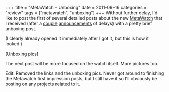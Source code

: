 +++
title = "MetaWatch - Unboxing"
date = 2011-09-16
categories = "review"
tags = ["metawatch", "unboxing"]
+++
Without further delay, I'd like to post the first of several detailed posts about the new [MetaWatch][metawatch] that I received (after a [couple][engadget-metawatch-1] [announcements][engadget-metawatch-2] of delays) with a pretty brief unboxing post.

(I clearly already opened it immediately after I got it, but this is how it looked.)

[Unboxing pics]

The next post will be more focused on the watch itself. More pictures too.

Edit: Removed the links and the unboxing pics. Never got around to finishing the Metawatch first impression posts, but I still have it so I'll obviously be posting on any projects related to it.

[metawatch]: http://www.metawatch.org
[engadget-metawatch-1]: http://www.engadget.com/2011/07/11/fossil-wont-ship-the-meta-watch-until-august-dick-tracy-wannab/
[engadget-metawatch-2]: http://www.engadget.com/2011/08/22/fossils-meta-watch-delayed-once-again-clearly-has-trouble-keep/

